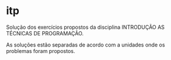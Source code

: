 # itp

Solução dos exercícios propostos da disciplina INTRODUÇÃO AS TÉCNICAS DE PROGRAMAÇÃO.

As soluções estão separadas de acordo com a unidades onde os problemas foram propostos.
